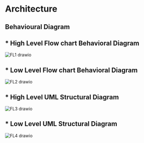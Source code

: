 # Architecture
## Behavioural Diagram

## * High Level Flow chart Behavioral Diagram

![FL1 drawio](https://user-images.githubusercontent.com/98897973/157926269-ff80fc4b-be02-4f0d-9cec-4caa74c258b3.png)

##
## * Low Level Flow chart Behavioral Diagram

![FL2 drawio](https://user-images.githubusercontent.com/98897973/157925917-fb626ae6-7316-4b89-962a-c06854b13388.png)
###

## * High Level UML Structural Diagram

![FL3 drawio](https://user-images.githubusercontent.com/98897973/157947605-89f8c8b7-5870-4220-8319-10ff423ef85f.png)

##

## * Low Level UML Structural Diagram


![FL4 drawio](https://user-images.githubusercontent.com/98897973/157947779-3e322f5e-5ec1-4450-a7ca-f959e4c25634.png)






